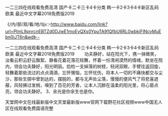 一二三四在线观看免费高清
国产卡二卡三卡4卡分类
韩一卡2卡3卡4卡新区乱码欧美
最近中文字幕2018免费版2019


《/内/部/观/看/地/址👉http://www.baidu.com/link?url=PImL9pnrcnEBTZd0DJwE1moEyQXs0YpuTA91QfbU6RL0wbkiFlNcvMuEbn0iJT6n&wd》--

一二三四在线观看免费高清
国产卡二卡三卡4卡分类
韩一卡2卡3卡4卡新区乱码欧美
最近中文字幕2018免费版2019
　　功夫静好，站在阳光下，携一抹微笑，淡看云积云舒云飘絮，静看花着花落花轻舞，怀着一份清闲漠然的情绪，默坐在院内，领会功夫静好，阳光明丽。拾检一支掉落的树枝，轻闭双眼，手臂往返回旋，轻舞着那些流过的点点滴滴，忘怀懊恼，忘怀忧伤，将本人一切的不痛快都交与尘沙，那些生掷中曾到达的，摆脱的，都与无声处尘落，慢慢的便风气了将悲喜遮蔽，风轻拂过发梢，嗅到了百花的芳香，让本人沉醉在温柔的阳光里，将心窗点亮，领会功夫静好。
	3、余光是你余生也是你。





天堂网中文在线最新版中文天堂最新版www官网下载野花社区视频www中国无人区在线观看免费国语完整
